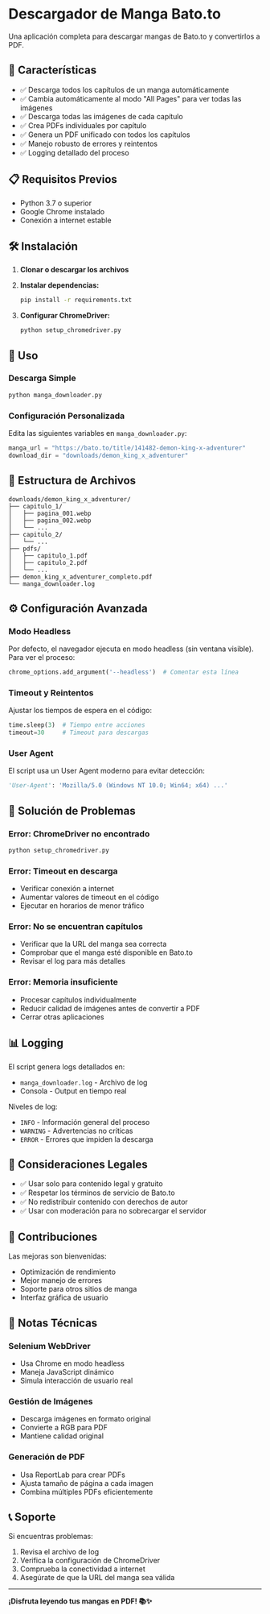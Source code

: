 # Descargador de Manga Bato.to

Una aplicación completa para descargar mangas de Bato.to y convertirlos a PDF.

## 🚀 Características

- ✅ Descarga todos los capítulos de un manga automáticamente
- ✅ Cambia automáticamente al modo "All Pages" para ver todas las imágenes
- ✅ Descarga todas las imágenes de cada capítulo
- ✅ Crea PDFs individuales por capítulo
- ✅ Genera un PDF unificado con todos los capítulos
- ✅ Manejo robusto de errores y reintentos
- ✅ Logging detallado del proceso

## 📋 Requisitos Previos

- Python 3.7 o superior
- Google Chrome instalado
- Conexión a internet estable

## 🛠️ Instalación

1. **Clonar o descargar los archivos**
2. **Instalar dependencias:**
   ```bash
   pip install -r requirements.txt
   ```

3. **Configurar ChromeDriver:**
   ```bash
   python setup_chromedriver.py
   ```

## 🎯 Uso

### Descarga Simple
```bash
python manga_downloader.py
```

### Configuración Personalizada
Edita las siguientes variables en `manga_downloader.py`:
```python
manga_url = "https://bato.to/title/141482-demon-king-x-adventurer"
download_dir = "downloads/demon_king_x_adventurer"
```

## 📁 Estructura de Archivos

```
downloads/demon_king_x_adventurer/
├── capitulo_1/
│   ├── pagina_001.webp
│   ├── pagina_002.webp
│   └── ...
├── capitulo_2/
│   └── ...
├── pdfs/
│   ├── capitulo_1.pdf
│   ├── capitulo_2.pdf
│   └── ...
├── demon_king_x_adventurer_completo.pdf
└── manga_downloader.log
```

## ⚙️ Configuración Avanzada

### Modo Headless
Por defecto, el navegador ejecuta en modo headless (sin ventana visible). Para ver el proceso:
```python
chrome_options.add_argument('--headless')  # Comentar esta línea
```

### Timeout y Reintentos
Ajustar los tiempos de espera en el código:
```python
time.sleep(3)  # Tiempo entre acciones
timeout=30     # Timeout para descargas
```

### User Agent
El script usa un User Agent moderno para evitar detección:
```python
'User-Agent': 'Mozilla/5.0 (Windows NT 10.0; Win64; x64) ...'
```

## 🔧 Solución de Problemas

### Error: ChromeDriver no encontrado
```bash
python setup_chromedriver.py
```

### Error: Timeout en descarga
- Verificar conexión a internet
- Aumentar valores de timeout en el código
- Ejecutar en horarios de menor tráfico

### Error: No se encuentran capítulos
- Verificar que la URL del manga sea correcta
- Comprobar que el manga esté disponible en Bato.to
- Revisar el log para más detalles

### Error: Memoria insuficiente
- Procesar capítulos individualmente
- Reducir calidad de imágenes antes de convertir a PDF
- Cerrar otras aplicaciones

## 📊 Logging

El script genera logs detallados en:
- `manga_downloader.log` - Archivo de log
- Consola - Output en tiempo real

Niveles de log:
- `INFO` - Información general del proceso
- `WARNING` - Advertencias no críticas
- `ERROR` - Errores que impiden la descarga

## 🚨 Consideraciones Legales

- ✅ Usar solo para contenido legal y gratuito
- ✅ Respetar los términos de servicio de Bato.to
- ✅ No redistribuir contenido con derechos de autor
- ✅ Usar con moderación para no sobrecargar el servidor

## 🤝 Contribuciones

Las mejoras son bienvenidas:
- Optimización de rendimiento
- Mejor manejo de errores
- Soporte para otros sitios de manga
- Interfaz gráfica de usuario

## 📝 Notas Técnicas

### Selenium WebDriver
- Usa Chrome en modo headless
- Maneja JavaScript dinámico
- Simula interacción de usuario real

### Gestión de Imágenes
- Descarga imágenes en formato original
- Convierte a RGB para PDF
- Mantiene calidad original

### Generación de PDF
- Usa ReportLab para crear PDFs
- Ajusta tamaño de página a cada imagen
- Combina múltiples PDFs eficientemente

## 📞 Soporte

Si encuentras problemas:
1. Revisa el archivo de log
2. Verifica la configuración de ChromeDriver
3. Comprueba la conectividad a internet
4. Asegúrate de que la URL del manga sea válida

---

**¡Disfruta leyendo tus mangas en PDF! 📚✨**